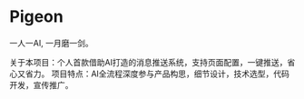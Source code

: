 #  Pigeon

一人一AI, 一月磨一剑。

关于本项目：个人首款借助AI打造的消息推送系统，支持页面配置，一键推送，省心又省力。
项目特点：AI全流程深度参与产品构思，细节设计，技术选型，代码开发，宣传推广。